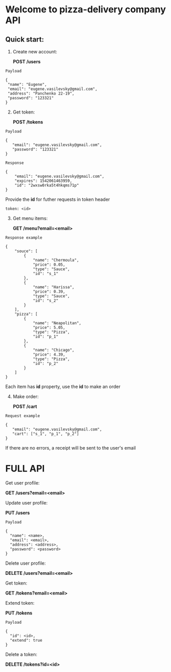 # **Welcome to pizza-delivery company API**

## Quick start:
1. Create new account:

    **POST /users**
  ```
Payload

{
   "name": "Eugene",
   "email": "eugene.vasilevsky@gmail.com",
   "address": "Panchenko 22-19",
   "password": "123321"
}

  ```
  
2. Get token:

    **POST /tokens**
```
Payload

{
   "email": "eugene.vasilevsky@gmail.com",
   "password": "123321"
}

Response

{
    "email": "eugene.vasilevsky@gmail.com",
    "expires": 1542061463959,
    "id": "2wxsw0rka5t4hkqms71p"
}
```
Provide the **id** for futher requests in token header
```
token: <id>
```

3. Get menu items:

    **GET /menu?email=\<email\>**

```
Response example

{
    "souce": [
        {
            "name": "Chermoula",
            "price": 0.05,
            "type": "Sauce",
            "id": "s_1"
        },
        {
            "name": "Harissa",
            "price": 0.39,
            "type": "Sauce",
            "id": "s_2"
        }
    ],
    "pizza": [
        {
            "name": "Neapolitan",
            "price": 5.05,
            "type": "Pizza",
            "id": "p_1"
        },
        {
            "name": "Chicago",
            "price": 4.39,
            "type": "Pizza",
            "id": "p_2"
        }
    ]
}
```
Each item has **id** property, use the **id** to make an order

4. Make order:

    **POST /cart**
```
Request example

{
   "email": "eugene.vasilevsky@gmail.com",
   "cart": ["s_1", "p_1", "p_2"]
}
```
If there are no errors, a receipt will be sent to the user's email

# FULL API

Get user profile:

**GET /users?email=\<email\>**

Update user profile:

**PUT /users**
```
Payload

{
  "name": <name>,
  "email": <email>,
  "address": <address>,
  "password": <password>
}
```

Delete user profile:

**DELETE /users?email=\<email\>**

Get token:

**GET /tokens?email=\<email\>**

Extend token:

**PUT /tokens**
```
Payload

{
  "id": <id>,
  "extend": true
}

```

Delete a token:

**DELETE /tokens?id=\<id\>**

